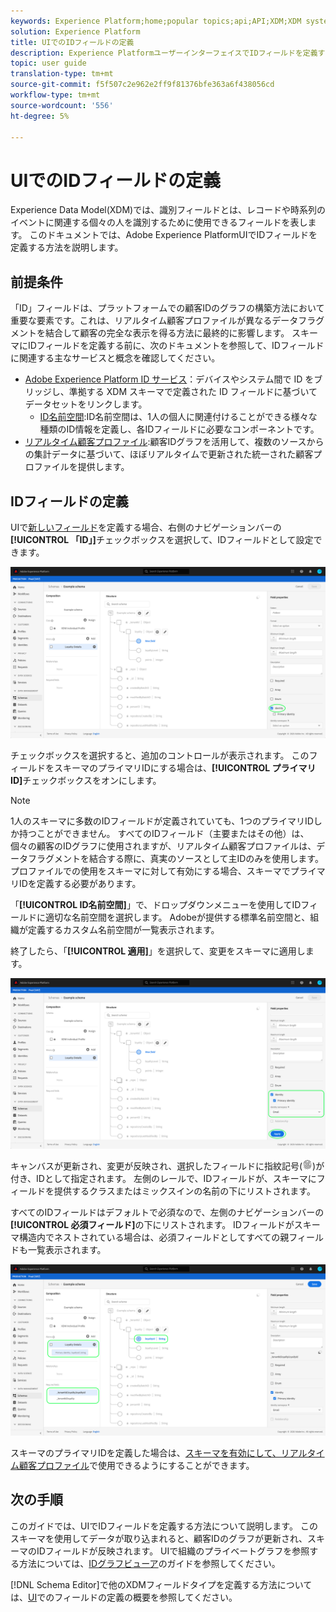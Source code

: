 ```yaml
---
keywords: Experience Platform;home;popular topics;api;API;XDM;XDM system;experience data model;data model;ui;workspace;identity;field;
solution: Experience Platform
title: UIでのIDフィールドの定義
description: Experience PlatformユーザーインターフェイスでIDフィールドを定義する方法を説明します。
topic: user guide
translation-type: tm+mt
source-git-commit: f5f507c2e962e2ff9f81376bfe363a6f438056cd
workflow-type: tm+mt
source-wordcount: '556'
ht-degree: 5%

---
```



# UIでのIDフィールドの定義

Experience Data Model(XDM)では、識別フィールドとは、レコードや時系列のイベントに関連する個々の人を識別するために使用できるフィールドを表します。 このドキュメントでは、Adobe Experience PlatformUIでIDフィールドを定義する方法を説明します。

## 前提条件

「ID」フィールドは、プラットフォームでの顧客IDのグラフの構築方法において重要な要素です。これは、リアルタイム顧客プロファイルが異なるデータフラグメントを結合して顧客の完全な表示を得る方法に最終的に影響します。 スキーマにIDフィールドを定義する前に、次のドキュメントを参照して、IDフィールドに関連する主なサービスと概念を確認してください。

* [Adobe Experience Platform ID サービス](../../../identity-service/home.md)：デバイスやシステム間で ID をブリッジし、準拠する XDM スキーマで定義された ID フィールドに基づいてデータセットをリンクします。
   * [ID名前空間](../../../identity-service/namespaces.md):ID名前空間は、1人の個人に関連付けることができる様々な種類のID情報を定義し、各IDフィールドに必要なコンポーネントです。
* [リアルタイム顧客プロファイル](../../../profile/home.md):顧客IDグラフを活用して、複数のソースからの集計データに基づいて、ほぼリアルタイムで更新された統一された顧客プロファイルを提供します。

## IDフィールドの定義

UIで[新しいフィールド](./overview.md#define)を定義する場合、右側のナビゲーションバーの&#x200B;**[!UICONTROL 「ID」]**&#x200B;チェックボックスを選択して、IDフィールドとして設定できます。

![](../../images/ui/fields/special/identity.png)

チェックボックスを選択すると、追加のコントロールが表示されます。 このフィールドをスキーマのプライマリIDにする場合は、**[!UICONTROL プライマリID]**&#x200B;チェックボックスをオンにします。

>[!NOTE]
>
>1人のスキーマに多数のIDフィールドが定義されていても、1つのプライマリIDしか持つことができません。 すべてのIDフィールド（主要またはその他）は、個々の顧客のIDグラフに使用されますが、リアルタイム顧客プロファイルは、データフラグメントを結合する際に、真実のソースとして主IDのみを使用します。 プロファイルでの使用をスキーマに対して有効にする場合、スキーマでプライマリIDを定義する必要があります。

「**[!UICONTROL ID名前空間]**」で、ドロップダウンメニューを使用してIDフィールドに適切な名前空間を選択します。 Adobeが提供する標準名前空間と、組織が定義するカスタム名前空間が一覧表示されます。

終了したら、「**[!UICONTROL 適用]**」を選択して、変更をスキーマに適用します。

![](../../images/ui/fields/special/identity-config.png)

キャンバスが更新され、変更が反映され、選択したフィールドに指紋記号(![](../../images/ui/fields/special/identity-symbol.png))が付き、IDとして指定されます。 左側のレールで、IDフィールドが、スキーマにフィールドを提供するクラスまたはミックスインの名前の下にリストされます。

すべてのIDフィールドはデフォルトで必須なので、左側のナビゲーションバーの&#x200B;**[!UICONTROL 必須フィールド]**&#x200B;の下にリストされます。 IDフィールドがスキーマ構造内でネストされている場合は、必須フィールドとしてすべての親フィールドも一覧表示されます。

![](../../images/ui/fields/special/identity-applied.png)

スキーマのプライマリIDを定義した場合は、[スキーマを有効にして、リアルタイム顧客プロファイル](../resources/schemas.md#profile)で使用できるようにすることができます。

## 次の手順

このガイドでは、UIでIDフィールドを定義する方法について説明します。 このスキーマを使用してデータが取り込まれると、顧客IDのグラフが更新され、スキーマのIDフィールドが反映されます。 UIで組織のプライベートグラフを参照する方法については、[IDグラフビューア](../../../identity-service/ui/identity-graph-viewer.md)のガイドを参照してください。

[!DNL Schema Editor]で他のXDMフィールドタイプを定義する方法については、[UI](./overview.md#special)でのフィールドの定義の概要を参照してください。